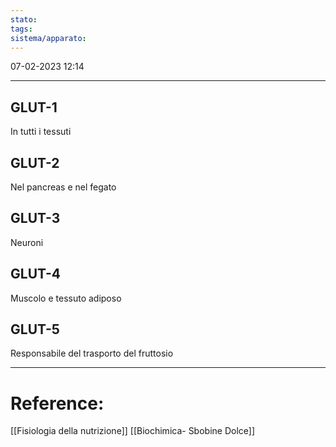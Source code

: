 ```yaml
---
stato: 
tags: 
sistema/apparato:
---
```

07-02-2023 12:14

--- 


## GLUT-1
In tutti i tessuti
## GLUT-2
Nel pancreas e nel fegato
## GLUT-3
Neuroni
## GLUT-4
Muscolo e tessuto adiposo
## GLUT-5
Responsabile del trasporto del fruttosio



--- 
# Reference:
[[Fisiologia della nutrizione]]
[[Biochimica- Sbobine Dolce]]
